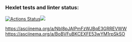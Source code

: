 ### Hexlet tests and linter status:
[![Actions Status](https://github.com/RomanKhal/java-project-61/actions/workflows/hexlet-check.yml/badge.svg)](https://github.com/RomanKhal/java-project-61/actions)<a href="https://codeclimate.com/github/RomanKhal/java-project-61/maintainability"><img src="https://api.codeclimate.com/v1/badges/e7cb9bb2d8b8b0df38e4/maintainability" /></a>

https://asciinema.org/a/Nbl8pJAlPmFzWJBqE3GRREVWW
https://asciinema.org/a/BoBVFuBKCEXFE53wYM1rpSkSO

